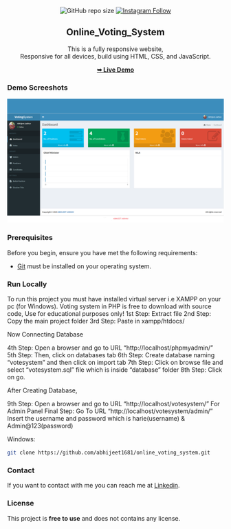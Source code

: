 <div align="center">
  
  ![GitHub repo size](https://img.shields.io/github/repo-size/abhijeet1681/online_voting_system)
  [![Instagram Follow](https://img.shields.io/badge/-Instagram-FF1494)](https://instagram.com/developer_abhii?igshid=ZDdkNTZiNTM=)


  <h2 align="center">Online_Voting_System</h2>

  This is a fully responsive website, <br />Responsive for all devices, build using HTML, CSS, and JavaScript.

  <a href="#"><strong>➥ Live Demo</strong></a>

</div>


### Demo Screeshots

![Portfolio Desktop Demo](aj.png "Desktop Demo")

### Prerequisites

Before you begin, ensure you have met the following requirements:

* [Git](https://git-scm.com/downloads "Download Git") must be installed on your operating system.

### Run Locally

To run this project you must have installed virtual server i.e XAMPP on your pc (for Windows). Voting system in PHP is free to download with source code, Use for educational purposes only! 
1st Step: Extract file
2nd Step: Copy the main project folder
3rd Step: Paste in xampp/htdocs/

Now Connecting Database

4th Step: Open a browser and go to URL “http://localhost/phpmyadmin/”
5th Step: Then, click on databases tab
6th Step: Create database naming “votesystem” and then click on import tab
7th Step: Click on browse file and select “votesystem.sql” file which is inside “database” folder
8th Step: Click on go.

After Creating Database,

9th Step: Open a browser and go to URL “http://localhost/votesystem/”
For Admin Panel
Final Step: Go To URL “http://localhost/votesystem/admin/”
Insert the username and password which is
harie(username) & Admin@123(password)


Windows:

```bash
git clone https://github.com/abhijeet1681/online_voting_system.git
```

### Contact

If you want to contact with me you can reach me at [Linkedin](www.linkedin.com/in/abhijeet-jadhav-30b625211).

### License

This project is **free to use** and does not contains any license.

